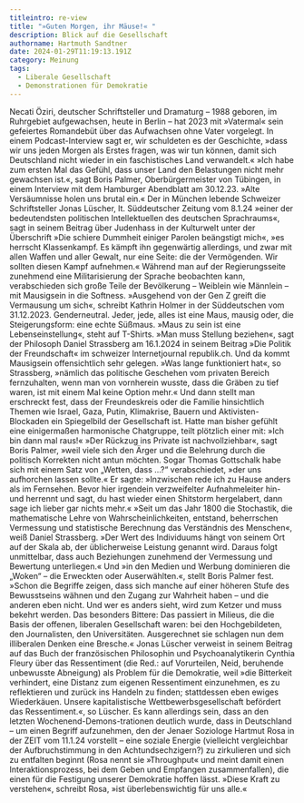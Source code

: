 ```yaml
---
titleintro: re-view
title: "»Guten Morgen, ihr Mäuse!« "
description: Blick auf die Gesellschaft
authorname: Hartmuth Sandtner
date: 2024-01-29T11:19:13.191Z
category: Meinung
tags:
  - Liberale Gesellschaft
  - Demonstrationen für Demokratie
---
```

Necati Öziri, deutscher Schriftsteller und Dramaturg – 1988 geboren, im Ruhr­gebiet aufgewachsen, heute in Berlin – hat 2023 mit »Vatermal« sein gefeiertes Roman­debüt über das Aufwachsen ohne Vater vorgelegt. In einem Podcast-Interview sagt er, wir schuldeten es der Geschichte, »dass wir uns jeden Morgen als Erstes fragen, was wir tun können, damit sich Deutschland nicht wieder in ein faschistisches Land verwandelt.« »Ich habe zum ersten Mal das Gefühl, dass unser Land den Belastungen nicht mehr gewachsen ist.«, sagt Boris Palmer, Oberbürgermeister von Tübingen, in einem Interview mit dem Hamburger Abendblatt am 30.12.23. »Alte Versäumnisse holen uns brutal ein.« Der in München lebende Schweizer Schriftsteller Jonas Lüscher, lt. Süddeutscher Zeitung vom 8.1.24 »einer der bedeutendsten politischen Intellektuellen des deutschen Sprachraums«, sagt in seinem Beitrag über Judenhass in der Kulturwelt unter der Überschrift »Die schiere Dummheit einiger Parolen beängstigt mich«, »es herrscht Klassenkampf. Es kämpft ihn gegenwärtig allerdings, und zwar mit allen Waffen und aller Gewalt, nur eine Seite: die der Vermögenden. Wir sollten diesen Kampf aufnehmen.«
Während man auf der Regierungsseite zunehmend eine Militarisierung der Sprache beobachten kann, verabschieden sich große Teile der Bevölkerung – Weiblein wie Männlein – mit Mausigsein in die Softness. »Ausgehend von der Gen Z greift die Vermausung um sich«, schreibt Kathrin Holmer in der Süddeutschen vom 31.12.2023. Genderneutral. Jeder, jede, alles ist eine Maus, mausig oder, die Steigerungsform: eine echte Süßmaus. »Maus zu sein ist eine Lebenseinstellung«, steht auf T-Shirts.
»Man muss Stellung beziehen«, sagt der Philosoph Daniel Strassberg am 16.1.2024 in seinem Beitrag »Die Politik der Freundschaft« im schweizer Internetjournal republik.ch. Und da kommt Mausigsein offensichtlich sehr gelegen. »Was lange funktioniert hat«, so Strassberg, »nämlich das politische Geschehen vom privaten Bereich fernzuhalten, wenn man von vornherein wusste, dass die Gräben zu tief waren, ist mit einem Mal keine Option mehr.« Und dann stellt man erschreckt fest, dass der Freundeskreis oder die Familie hinsichtlich Themen wie Israel, Gaza, Putin, Klimakrise, Bauern und Aktivisten-Blockaden ein Spiegelbild der Gesellschaft ist. Hatte man bisher gefühlt eine einigermaßen harmonische Chatgruppe, teilt plötzlich einer mit: »Ich bin dann mal raus!«
»Der Rückzug ins Private ist nachvollziehbar«, sagt Boris Palmer, »weil viele sich den Ärger und die Belehrung durch die politisch Korrekten nicht antun möchten. Sogar Thomas Gottschalk habe sich mit einem Satz von „Wetten, dass …?“ verabschiedet, »der uns aufhorchen lassen sollte.« Er sagte: »Inzwischen rede ich zu Hause anders als im Fernsehen. Bevor hier irgendein verzweifelter Aufnahmeleiter hin- und herrennt und sagt, du hast wieder einen Shitstorm hergelabert, dann sage ich lieber gar nichts mehr.«
»Seit um das Jahr 1800 die Stochastik, die mathematische Lehre von Wahrscheinlichkeiten, entstand, beherrschen Vermessung und statistische Berechnung das Verständnis des Menschen«, weiß Daniel Strassberg. »Der Wert des Individuums hängt von seinem Ort auf der Skala ab, der üblicher­weise Leistung genannt wird. Daraus folgt unmittelbar, dass auch Beziehungen zunehmend der Vermessung und Bewertung unterliegen.« Und »in den Medien und Werbung dominieren die „Woken“ – die Erweckten oder Auserwählten.«, stellt Boris Palmer fest. »Schon die Begriffe zeigen, dass sich manche auf einer höheren Stufe des Bewusstseins wähnen und den Zugang zur Wahrheit haben – und die anderen eben nicht. Und wer es anders sieht, wird zum Ketzer und muss bekehrt werden. Das besonders Bittere: Das passiert in Milieus, die die Basis der offenen, liberalen Gesellschaft waren: bei den Hochgebildeten, den Journalisten, den Universitäten. Ausgerechnet sie schlagen nun dem illiberalen Denken eine Bresche.«
Jonas Lüscher verweist in seinem Beitrag auf das Buch der französischen Philosophin und Psychoanalytikerin Cynthia Fleury über das Ressentiment (die Red.: auf Vorurteilen, Neid, beruhende unbewusste Abneigung) als Problem für die Demokratie, weil »die Bitterkeit verhindert, eine Distanz zum eigenen Ressentiment einzunehmen, es zu reflektieren und zurück ins Handeln zu finden; stattdessen eben ewiges Wiederkäuen. Unsere kapitalistische Wettbewerbsgesellschaft befördert das Ressentiment.«, so Lüscher. 
Es kann allerdings sein, dass an den letzten Wochenend-Demons-trationen deutlich wurde, dass in Deutschland – um einen Begriff aufzunehmen, den der Jenaer Soziologe Hartmut Rosa in der ZEIT vom 11.1.24 vorstellt – eine soziale Energie (vielleicht vergleichbar der Aufbruchstimmung in den Achtundsechzigern?) zu zirkulieren und sich zu entfalten beginnt (Rosa nennt sie »Throughput« und meint damit einen Interaktionsprozess, bei dem Geben und Empfangen zusammenfallen), die einen für die Festigung unserer Demokratie hoffen lässt. »Diese Kraft zu verstehen«, schreibt Rosa, »ist überlebenswichtig für uns alle.«
